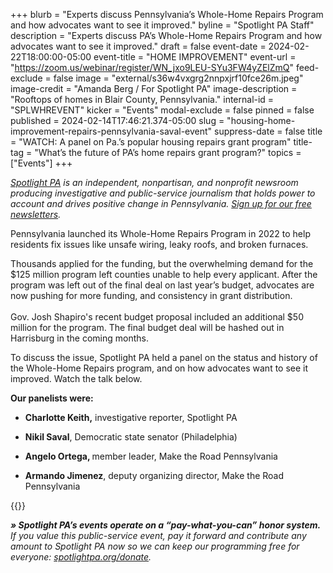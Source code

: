 +++
blurb = "Experts discuss Pennsylvania’s Whole-Home Repairs Program and how advocates want to see it improved."
byline = "Spotlight PA Staff"
description = "Experts discuss PA’s Whole-Home Repairs Program and how advocates want to see it improved."
draft = false
event-date = 2024-02-22T18:00:00-05:00
event-title = "HOME IMPROVEMENT"
event-url = "https://zoom.us/webinar/register/WN_jxo9LEU-SYu3FW4yZElZmQ"
feed-exclude = false
image = "external/s36w4vxgrg2nnpxjrf10fce26m.jpeg"
image-credit = "Amanda Berg / For Spotlight PA"
image-description = "Rooftops of homes in Blair County, Pennsylvania."
internal-id = "SPLWHREVENT"
kicker = "Events"
modal-exclude = false
pinned = false
published = 2024-02-14T17:46:21.374-05:00
slug = "housing-home-improvement-repairs-pennsylvania-saval-event"
suppress-date = false
title = "WATCH: A panel on Pa.’s popular housing repairs grant program"
title-tag = "What’s the future of PA’s home repairs grant program?"
topics = ["Events"]
+++

<a href="https://www.spotlightpa.org/"><em>Spotlight PA</em></a><em> is an independent, nonpartisan, and nonprofit newsroom producing investigative and public-service journalism that holds power to account and drives positive change in Pennsylvania. </em><a href="https://www.spotlightpa.org/newsletters"><em>Sign up for our free newsletters</em></a><em>.</em>

Pennsylvania launched its Whole-Home Repairs Program in 2022 to help residents fix issues like unsafe wiring, leaky roofs, and broken furnaces.

Thousands applied for the funding, but the overwhelming demand for the $125 million program left counties unable to help every applicant. After the program was left out of the final deal on last year’s budget, advocates are now pushing for more funding, and consistency in grant distribution.<br/><br/>Gov. Josh Shapiro&#39;s recent budget proposal included an additional $50 million for the program. The final budget deal will be hashed out in Harrisburg in the coming months.

To discuss the issue, Spotlight PA held a panel on the status and history of the Whole-Home Repairs program, and on how advocates want to see it improved. Watch the talk below.

<strong>Our panelists were:</strong>

- <strong>Charlotte Keith,</strong> investigative reporter, Spotlight PA

- <strong>Nikil Saval</strong>, Democratic state senator (Philadelphia)

- <strong>Angelo Ortega, </strong>member leader, Make the Road Pennsylvania

- <strong>Armando Jimenez</strong>, deputy organizing director, Make the Road Pennsylvania

{{<youtube id="NOl7FLwnoss" loading="lazy">}}

<strong><em>» Spotlight PA’s events operate on a “pay-what-you-can” honor system.</em></strong><em> If you value this public-service event, pay it forward and contribute any amount to Spotlight PA now so we can keep our programming free for everyone: </em><a href="http://spotlightpa.org/donate"><em>spotlightpa.org/donate</em></a><em>.</em>

